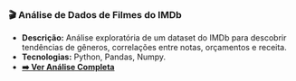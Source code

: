 ### 🎬 Análise de Dados de Filmes do IMDb
- **Descrição:** Análise exploratória de um dataset do IMDb para descobrir tendências de gêneros, correlações entre notas, orçamentos e receita.
- **Tecnologias:** Python, Pandas, Numpy.
- **[➡️ Ver Análise Completa](./Analise_IMDb_Filmes/)**
